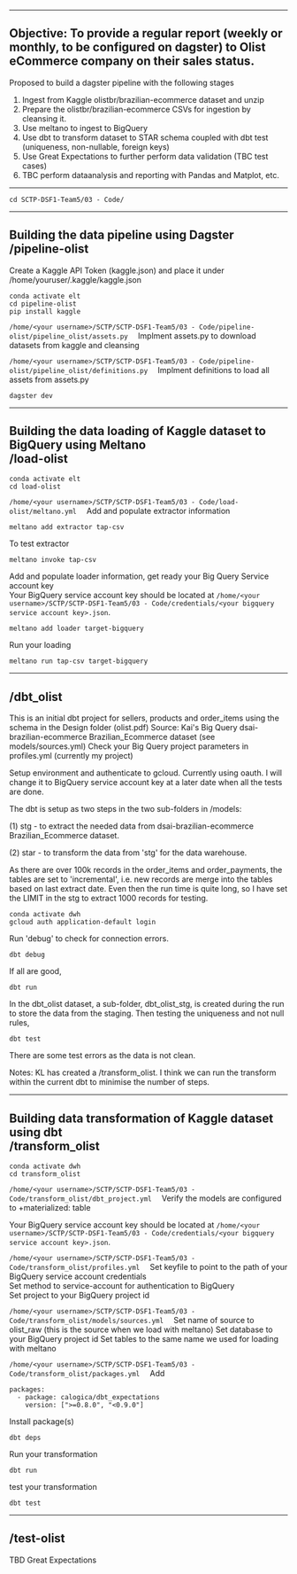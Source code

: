-----------------------------------------------------------------------------------------------------------------------------------
Objective: To provide a regular report (weekly or monthly, to be configured on dagster) to Olist eCommerce company on their sales status.
-----------------------------------------------------------------------------------------------------------------------------------
Proposed to build a dagster pipeline with the following stages
1. Ingest from Kaggle olistbr/brazilian-ecommerce dataset and unzip
2. Prepare the olistbr/brazilian-ecommerce CSVs for ingestion by cleansing it.
3. Use meltano to ingest to BigQuery
4. Use dbt to transform dataset to STAR schema coupled with dbt test (uniqueness, non-nullable, foreign keys)
5. Use Great Expectations to further perform data validation (TBC test cases)
6. TBC perform dataanalysis and reporting with Pandas and Matplot, etc.
-----------------------------------------------------------------------------------------------------------------------------------

<a href="../Assets/pipeline.png"></a>

```
cd SCTP-DSF1-Team5/03 - Code/
```

-----------------------------------------------------------------------------------------------------------------------------------
Building the data pipeline using Dagster  
/pipeline-olist
-----------------------------------------------------------------------------------------------------------------------------------
Create a Kaggle API Token (kaggle.json) and place it under /home/youruser/.kaggle/kaggle.json
```
conda activate elt
cd pipeline-olist
pip install kaggle
```

`/home/<your username>/SCTP/SCTP-DSF1-Team5/03 - Code/pipeline-olist/pipeline_olist/assets.py  `
Implment assets.py to download datasets from kaggle and cleansing

`/home/<your username>/SCTP/SCTP-DSF1-Team5/03 - Code/pipeline-olist/pipeline_olist/definitions.py  `
Implment definitions to load all assets from assets.py

```
dagster dev
```

-----------------------------------------------------------------------------------------------------------------------------------
Building the data loading of Kaggle dataset to BigQuery using Meltano  
/load-olist
-----------------------------------------------------------------------------------------------------------------------------------
```
conda activate elt
cd load-olist
```

`/home/<your username>/SCTP/SCTP-DSF1-Team5/03 - Code/load-olist/meltano.yml  `
Add and populate extractor information  
```
meltano add extractor tap-csv 
```

To test extractor
```
meltano invoke tap-csv
```

Add and populate loader information, get ready your Big Query Service account key  
Your BigQuery service account key should be located at `/home/<your username>/SCTP/SCTP-DSF1-Team5/03 - Code/credentials/<your bigquery service account key>.json`. 
```
meltano add loader target-bigquery
```

Run your loading
```
meltano run tap-csv target-bigquery
```

-----------------------------------------------------------------------------------------------------------------------------------
/dbt_olist
-----------------------------------------------------------------------------------------------------------------------------------

This is an initial dbt project for sellers, products and order_items using the schema in
the Design folder (olist.pdf)
Source: Kai's Big Query dsai-brazilian-ecommerce Brazilian_Ecommerce dataset (see models/sources.yml)
Check your Big Query project parameters in profiles.yml (currently my project)

Setup environment and authenticate to gcloud. Currently using oauth. I will change it to BigQuery service account key at a later date when all the tests are done.

The dbt is setup as two steps in the two sub-folders in /models:

(1) stg - to extract the needed data from dsai-brazilian-ecommerce Brazilian_Ecommerce dataset.
 
(2) star - to transform the data from 'stg' for the data warehouse.

As there are over 100k records in the order_items and order_payments, the tables are set to 'incremental', i.e. new records are merge into the tables based on last extract date.  Even then the run time is quite long, so I have set the LIMIT in the stg to extract 1000 records for testing.

```
conda activate dwh
gcloud auth application-default login
```
Run 'debug' to check for connection errors.
```
dbt debug
```
If all are good, 
```
dbt run
```
In the dbt_olist dataset, a sub-folder, dbt_olist_stg, is created during the run to store the data from the staging. Then testing the uniqueness and not null rules, 
```
dbt test
```
There are some test errors as the data is not clean.

Notes: KL has created a /transform_olist. I think we can run the transform within the current dbt to minimise the number of steps. 

-----------------------------------------------------------------------------------------------------------------------------------
Building data transformation of Kaggle dataset using dbt  
/transform_olist
-----------------------------------------------------------------------------------------------------------------------------------
```
conda activate dwh
cd transform_olist
```

`/home/<your username>/SCTP/SCTP-DSF1-Team5/03 - Code/transform_olist/dbt_project.yml  `
Verify the models are configured to +materialized: table

Your BigQuery service account key should be located at `/home/<your username>/SCTP/SCTP-DSF1-Team5/03 - Code/credentials/<your bigquery service account key>.json`.  

`/home/<your username>/SCTP/SCTP-DSF1-Team5/03 - Code/transform_olist/profiles.yml  `
Set keyfile to point to the path of your BigQuery service account credentials  
Set method to service-account for authentication to  BigQuery  
Set project to your BigQuery project id  


`/home/<your username>/SCTP/SCTP-DSF1-Team5/03 - Code/transform_olist/models/sources.yml  `
Set name of source to olist_raw (this is the source when we load with meltano)
Set database to your BigQuery project id
Set tables to the same name we used for loading with meltano

`/home/<your username>/SCTP/SCTP-DSF1-Team5/03 - Code/transform_olist/packages.yml  `
Add 
```
packages:
  - package: calogica/dbt_expectations
    version: [">=0.8.0", "<0.9.0"]
```

Install package(s)
```
dbt deps
```

Run your transformation
```
dbt run
```

test your transformation
```
dbt test
```



-----------------------------------------------------------------------------------------------------------------------------------
/test-olist
-----------------------------------------------------------------------------------------------------------------------------------
TBD Great Expectations